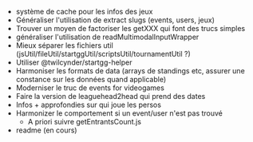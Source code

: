 - système de cache pour les infos des jeux
- Généraliser l'utilisation de extract slugs (events, users, jeux)
- Trouver un moyen de factoriser les getXXX qui font des trucs simples
- généraliser l'utilisation de readMultimodalInputWrapper
- Mieux séparer les fichiers util (jsUtil/fileUtil/startggUtil/scriptsUtil/tournamentUtil ?)
- Utiliser @twilcynder/startgg-helper
- Harmoniser les formats de data (arrays de standings etc, assurer une constance sur les données quand applicable)
- Moderniser le truc de events for videogames
- Faire la version de leaguehead2head qui prend des dates
- Infos + approfondies sur qui joue les persos
- Harmonizer le comportement si un event/user n'est pas trouvé 
  - A priori suivre getEntrantsCount.js
- readme (en cours)